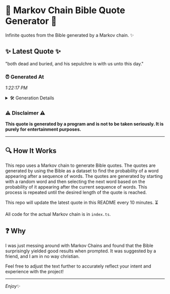 # 📖 Markov Chain Bible Quote Generator 📖

Infinite quotes from the Bible generated by a Markov chain. ✨

## ✨ Latest Quote ✨
"both dead and buried, and his sepulchre is with us unto this day."

### ⏰ Generated At
*1:22:17 PM*

<details>
    <summary>🛠️ Generation Details</summary>
    <p>
        <strong>🌱 Seed:</strong> both<br>
        <strong>🔄 Iterations:</strong> 12<br>
        <strong>📜 Context History:</strong><br>[ both ]: dead<br>[ both, dead ]: and<br>[ both, dead, and ]: buried,<br>[ both, dead, and, buried, ]: and<br>[ both, dead, and, buried,, and ]: his<br>[ both, dead, and, buried,, and, his ]: sepulchre<br>[ dead, and, buried,, and, his, sepulchre ]: is<br>[ and, buried,, and, his, sepulchre, is ]: with<br>[ buried,, and, his, sepulchre, is, with ]: us<br>[ and, his, sepulchre, is, with, us ]: unto<br>[ his, sepulchre, is, with, us, unto ]: this<br>[ sepulchre, is, with, us, unto, this ]: day.<br>
    </p>
</details>

### ⚠️ Disclaimer ⚠️
**This quote is generated by a program and is not to be taken seriously. It is purely for entertainment purposes.**

---

## 🔍 How It Works

This repo uses a Markov chain to generate Bible quotes. The quotes are generated by using the Bible as a dataset to find the probability of a word appearing after a sequence of words. The quotes are generated by starting with a random word and then selecting the next word based on the probability of it appearing after the current sequence of words. This process is repeated until the desired length of the quote is reached.

This repo will update the latest quote in this README every 10 minutes. ⏳

All code for the actual Markov chain is in `index.ts`.

## ❓ Why

I was just messing around with Markov Chains and found that the Bible surprisingly yielded good results when prompted. 
It was suggested by a friend, and I am in no way christian.

Feel free to adjust the text further to accurately reflect your intent and experience with the project!

---

*Enjoy*✨
